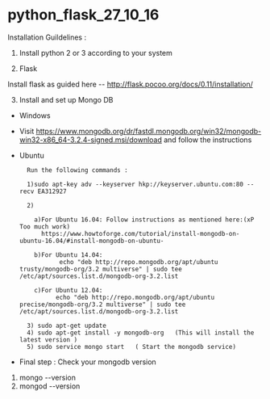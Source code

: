 # python_flask_27_10_16


Installation Guildelines : 

1) Install python 2 or 3 according to your system

2) Flask 

Install flask as guided here -- http://flask.pocoo.org/docs/0.11/installation/

3) Install and set up Mongo DB

* Windows 
 
 * Visit  https://www.mongodb.org/dr/fastdl.mongodb.org/win32/mongodb-win32-x86_64-3.2.4-signed.msi/download and follow the instructions 
 
* Ubuntu     
         
        Run the following commands : 
        
        1)sudo apt-key adv --keyserver hkp://keyserver.ubuntu.com:80 --recv EA312927
        
        2)
          
          a)For Ubuntu 16.04: Follow instructions as mentioned here:(xP Too much work)
            https://www.howtoforge.com/tutorial/install-mongodb-on-ubuntu-16.04/#install-mongodb-on-ubuntu-
      
    	  b)For Ubuntu 14.04:
    		     echo "deb http://repo.mongodb.org/apt/ubuntu trusty/mongodb-org/3.2 multiverse" | sudo tee /etc/apt/sources.list.d/mongodb-org-3.2.list
    
          c)For Ubuntu 12.04:
    	      	echo "deb http://repo.mongodb.org/apt/ubuntu precise/mongodb-org/3.2 multiverse" | sudo tee /etc/apt/sources.list.d/mongodb-org-3.2.list
    		
        3) sudo apt-get update 
        4) sudo apt-get install -y mongodb-org   (This will install the latest version ) 
        5) sudo service mongo start   ( Start the mongodb service)
        
* Final step : 
 Check your mongodb version 
 1) mongo --version 
 2) mongod --version 
